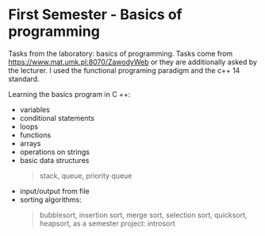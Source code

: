 # First Semester - Basics of programming

Tasks from the laboratory: basics of programming.
Tasks come from https://www.mat.umk.pl:8070/ZawodyWeb or they are additionally asked by the lecturer.
I used the functional programing paradigm and the c++ 14 standard.

Learning the basics program in C ++:
- variables
- conditional statements
- loops
- functions
- arrays
- operations on strings
- basic data structures
    > stack, 
    > queue, 
    > priority queue
- input/output from file
- sorting algorithms:
    > bubblesort, 
    > insertion sort, 
    > merge sort, 
    > selection sort, 
    > quicksort, 
    > heapsort, 
    > as a semester project: introsort
